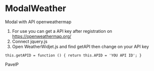 # ModalWeather
Modal with API openweathermap


1) For use you can get a API key after registration  on https://openweathermap.org/
3) Connect jquery.js
2) Open WeatherWidjet.js and find getAPI then change on your API key 



``
            this.getAPID = function () {
            return this.APID = 'YOU API ID';
            }
``


PavelP
